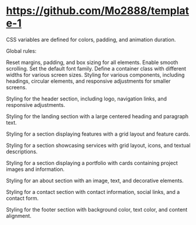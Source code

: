   #   https://github.com/Mo2888/template-1
CSS variables are defined for colors, padding, and animation duration.

Global rules:

Reset margins, padding, and box sizing for all elements.
Enable smooth scrolling.
Set the default font family.
Define a container class with different widths for various screen sizes.
Styling for various components, including headings, circular elements, and responsive adjustments for smaller screens.

Styling for the header section, including logo, navigation links, and responsive adjustments.

Styling for the landing section with a large centered heading and paragraph text.

Styling for a section displaying features with a grid layout and feature cards.

Styling for a section showcasing services with grid layout, icons, and textual descriptions.

Styling for a section displaying a portfolio with cards containing project images and information.

Styling for an about section with an image, text, and decorative elements.

Styling for a contact section with contact information, social links, and a contact form.

Styling for the footer section with background color, text color, and content alignment.
